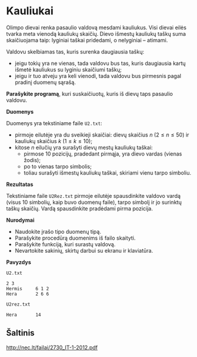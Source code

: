 Kauliukai
=========

Olimpo dievai renka pasaulio valdovą mesdami kauliukus. Visi dievai eilės tvarka meta vienodą kauliukų skaičių. Dievo išmestų kauliukų taškų suma skaičiuojama taip: lyginiai taškai pridedami, o nelyginiai – atimami.

Valdovu skelbiamas tas, kuris surenka daugiausia taškų:

- jeigu tokių yra ne vienas, tada valdovu bus tas, kuris daugiausia kartų išmetė kauliukus su lyginiu skaičiumi taškų;
- jeigu ir tuo atveju yra keli vienodi, tada valdovu bus pirmesnis pagal pradinį duomenų sąrašą.

**Parašykite programą**, kuri suskaičiuotų, kuris iš dievų taps pasaulio valdovu.

**Duomenys**

Duomenys yra tekstiniame faile `U2.txt`:

- pirmoje eilutėje yra du sveikieji skaičiai: dievų skaičius $n\ (2 \leq n \leq 50)$ ir kauliukų skaičius $k\ (1 \leq k \leq 10)$;
- kitose $n$ eilučių yra surašyti dievų mestų kauliukų taškai:
    * pirmose 10 pozicijų, pradedant pirmąja, yra dievo vardas (vienas žodis);
    * po to vienas tarpo simbolis;
    * toliau surašyti išmestų kauliukų taškai, skiriami vienu tarpo simboliu.
    
**Rezultatas**

Tekstiniame faile `U2Rez.txt` pirmoje eilutėje spausdinkite valdovo vardą (visus 10 simbolių, kaip buvo duomenų faile), tarpo simbolį ir jo surinktų taškų skaičių. Vardą spausdinkite pradėdami pirma pozicija.

**Nurodymai**

- Naudokite įrašo tipo duomenų tipą.
- Parašykite procedūrą duomenims iš failo skaityti.
- Parašykite funkciją, kuri surastų valdovą.
- Nevartokite sakinių, skirtų darbui su ekranu ir klaviatūra. 

**Pavyzdys**

`U2.txt`

```
2 3
Hermis     6 1 2
Hera       2 6 6
```

`U2rez.txt`

```
Hera       14
```


Šaltinis
--------

http://nec.lt/failai/2730_IT-1-2012.pdf